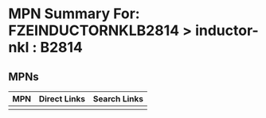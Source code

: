 



# MPN Summary For: FZEINDUCTORNKLB2814 > inductor-nkl : B2814

## MPNs
  

|MPN|Direct Links|Search Links|
| :--- | :--- | :--- |
||||
